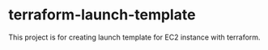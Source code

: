 # terraform-launch-template
This project is for creating launch template for EC2 instance with terraform.

